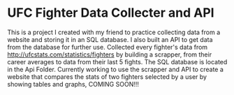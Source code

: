 # UFC Fighter Data Collecter and API
This is a project I created with my friend to practice collecting data from a website and storing it in an SQL database. I also built an API to get data from the database for further use. Collected every fighter's data from http://ufcstats.com/statistics/fighters by building a scrapper, from their career averages to data from their last 5 fights. The SQL database is located in the
Api Folder. Currently working to use the scrapper and API to create a website that compares the stats of two fighters selected by a user by showing tables and graphs, COMING SOON!!!
